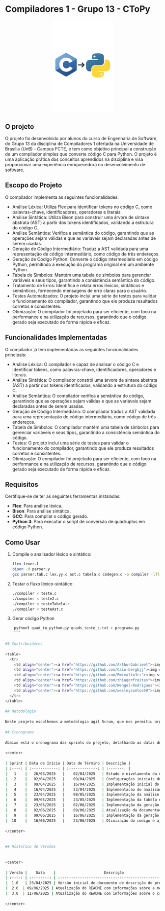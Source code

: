 # Compiladores 1 - Grupo 13 - CToPy

<center>
<img src="assets/project_logo.png" alt="Logo do Projeto" width="200"/>
</center>

## O projeto

O projeto foi desenvolvido por alunos do curso de Engenharia de Software, do Grupo 13 da disciplina de Compiladores 1 ofertada na Universidade de Brasília (UnB) - Campus FCTE, e tem como objetivo principal a construção de um compilador simples que converte código C para Python. O projeto é uma aplicação prática dos conceitos aprendidos na disciplina e visa proporcionar uma experiência enriquecedora no desenvolvimento de software.

## Escopo do Projeto
O compilador implementa as seguintes funcionalidades:
- Análise Léxica: Utiliza Flex para identificar tokens no código C, como palavras-chave, identificadores, operadores e literais.
- Análise Sintática: Utiliza Bison para construir uma árvore de sintaxe abstrata (AST) a partir dos tokens identificados, validando a estrutura do código C.
- Análise Semântica: Verifica a semântica do código, garantindo que as operações sejam válidas e que as variáveis sejam declaradas antes de serem usadas.
- Geração de Código Intermediário: Traduz a AST validada para uma representação de código intermediário, como código de três endereços.
- Geração de Código Python: Converte o código intermediário em código Python, permitindo a execução do programa original em um ambiente Python.
- Tabela de Símbolos: Mantém uma tabela de símbolos para gerenciar variáveis e seus tipos, garantindo a consistência semântica do código.
- Tratamento de Erros: Identifica e relata erros léxicos, sintáticos e semânticos, fornecendo mensagens de erro claras para o usuário.
- Testes Automatizados: O projeto inclui uma série de testes para validar o funcionamento do compilador, garantindo que ele produza resultados corretos e consistentes.
- Otimização: O compilador foi projetado para ser eficiente, com foco na performance e na utilização de recursos, garantindo que o código gerado seja executado de forma rápida e eficaz.

## Funcionalidades Implementadas
O compilador já tem implementadas as seguintes funcionalidades principais:

- Análise Léxica: O compilador é capaz de analisar o código C e identificar tokens, como palavras-chave, identificadores, operadores e literais.
- Análise Sintática: O compilador constrói uma árvore de sintaxe abstrata (AST) a partir dos tokens identificados, validando a estrutura do código C.
- Análise Semântica: O compilador verifica a semântica do código, garantindo que as operações sejam válidas e que as variáveis sejam declaradas antes de serem usadas.
- Geração de Código Intermediário: O compilador traduz a AST validada para uma representação de código intermediário, como código de três endereços.
- Tabela de Símbolos: O compilador mantém uma tabela de símbolos para gerenciar variáveis e seus tipos, garantindo a consistência semântica do código.
- Testes: O projeto inclui uma série de testes para validar o funcionamento do compilador, garantindo que ele produza resultados corretos e consistentes.
- Otimização: O compilador foi projetado para ser eficiente, com foco na performance e na utilização de recursos, garantindo que o código gerado seja executado de forma rápida e eficaz.

## Requisitos

Certifique-se de ter as seguintes ferramentas instaladas:

- **Flex**: Para análise léxica.
- **Bison**: Para análise sintática.
- **GCC**: Para compilar o código gerado.
- **Python 3**: Para executar o script de conversão de quádruplos em código Python.


## Como Usar

1. Compile o analisador léxico e sintático:
    ```bash
    flex lexer.l
    bison -d parser.y
    gcc parser.tab.c lex.yy.c ast.c tabela.c codegen.c -o compiler -lfl
    ```

2. Testar o fluxo léxico-sintático:
    ```bash
    ./compiler < teste.c
    ./compiler < teste2.c
    ./compiler < testeTabela.c
    ./compiler < testeAst.c
    ```

3.  Gerar código Python
```bash
    python3 quad_to_python.py quads_teste_c.txt > programa.py
    ```

## Contribuidores

<table>
  <tr>
    <td align="center"><a href="https://github.com/ArthurGabrieel"><img style="border-radius: 50%;" src="https://github.com/ArthurGabrieel.png" width="130px;" alt=""/><br /><sub><b>Arthur Gabriel</b></sub></a><br/></td>
    <td align="center"><a href="https://github.com/Caio-bergbjj"><img style="border-radius: 50%;" src="https://github.com/Caio-bergbjj.png" width="130px;" alt=""/><br /><sub><b>Caio Berg</b></sub></a><br/></td>
    <td align="center"><a href="https://github.com/EmivaltoJrr"><img style="border-radius: 50%;" src="https://github.com/EmivaltoJrr.png" width="130px;" alt=""/><br /><sub><b>Emivalto Junior</b></sub></a><br/></td>
    <td align="center"><a href="https://github.com/thiagorfreitas"><img style="border-radius: 50%;" src="https://github.com/thiagorfreitas.png" width="130px;" alt=""/><br /><sub><b>Thiago Freitas</b></sub></a><br/></td>
    <td align="center"><a href="https://github.com/Wengel-Rodrigues"><img style="border-radius: 50%;" src="https://github.com/Wengel-Rodrigues.png" width="130px;" alt=""/><br /><sub><b>Wengel Rodrigues</b></sub></a><br/></td>
    <td align="center"><a href="https://github.com/wesleysantos00"><img style="border-radius: 50%;" src="https://github.com/wesleysantos00.png" width="130px;" alt=""/><br /><sub><b>Wesley Santos</b></sub></a><br/></td>
  </tr>
</table>

## Metodologia

Neste projeto escolhemos a metodologia ágil Scrum, que nos permitiu organizar o trabalho em sprints, facilitando a colaboração e a entrega incremental de funcionalidades. Utilizamos ferramentas como o GitHub para controle de versão e comunicação entre os membros do grupo.

## Cronograma

Abaixo está o cronograma das sprints do projeto, detalhando as datas de início e término, bem como as principais atividades planejadas para cada sprint:

<center>

| Sprint | Data de Início | Data de Término | Descrição |
| :----: | :------------: | :-------------: | :-------: |
|   1    |   26/03/2025   |    02/04/2025   | Estudo e nivelamento da equipe nas ferramentas utilizadas |
|   2    |   02/04/2025   |    09/04/2025   | Configurações iniciais do projeto e definição do escopo do projeto |
|   3    |   09/04/2025   |    16/04/2025   | Implementação inicial do analisador sintático e testes inciais |
|   4    |   16/04/2025   |    23/04/2025   | Implementacao do analisador léxico e preparação para a primeira entrega |
|   5    |   23/04/2025   |    08/05/2025   | Implementação da análise semântica |
|   6    |   09/05/2025   |    23/05/2025   | Implementação da tabela de símbolos |
|   7    |   23/05/2025   |    02/06/2025   | Implementação da geração de código intermediário e testes para a segunda entrega |
|   8    |   02/06/2025   |    09/06/2025   | Atualização da documentação do projeto |
|   9    |   09/06/2025   |    16/06/2025   | Implementação da geração de código Python final e testes finais |
|  10    |   16/06/2025   |    23/06/2025   | Otimização do código e ajustes para a entrega final |

</center>


## Histórico de Versões


<center>

| Versão |    Data    |                      Descrição                      |      Autor(es)      |
| :----: | :--------: | :-------------------------------------------------: | :-----------------: |
|  1.0   | 23/04/2025 | Versão inicial de documento de descrição do projeto | [Thiago Freitas](https://github.com/thiagorfreitas) |
|  2.0  | 09/06/2025 | Atualização do README com informações sobre a metodologia, sprints, e escopo | [Thiago Freitas](https://github.com/thiagorfreitas) |
|  3.0  | 11/06/2025 | Atualização do README com informações sobre o cronograma e funcionalidades implementadas | [Thiago Freitas](https://github.com/thiagorfreitas) |

</center>